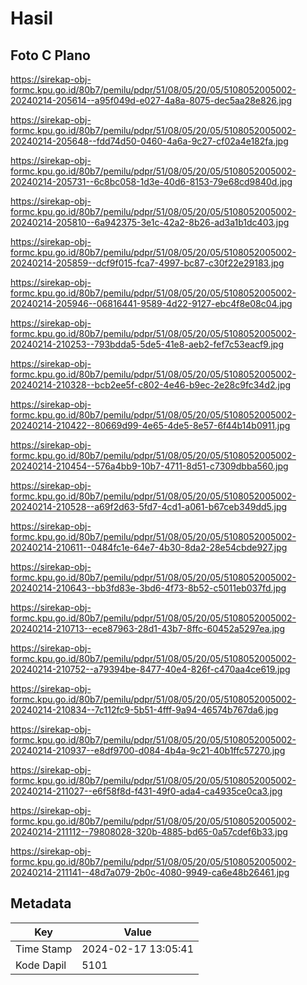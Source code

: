 # Hasil

## Foto C Plano

https://sirekap-obj-formc.kpu.go.id/80b7/pemilu/pdpr/51/08/05/20/05/5108052005002-20240214-205614--a95f049d-e027-4a8a-8075-dec5aa28e826.jpg

https://sirekap-obj-formc.kpu.go.id/80b7/pemilu/pdpr/51/08/05/20/05/5108052005002-20240214-205648--fdd74d50-0460-4a6a-9c27-cf02a4e182fa.jpg

https://sirekap-obj-formc.kpu.go.id/80b7/pemilu/pdpr/51/08/05/20/05/5108052005002-20240214-205731--6c8bc058-1d3e-40d6-8153-79e68cd9840d.jpg

https://sirekap-obj-formc.kpu.go.id/80b7/pemilu/pdpr/51/08/05/20/05/5108052005002-20240214-205810--6a942375-3e1c-42a2-8b26-ad3a1b1dc403.jpg

https://sirekap-obj-formc.kpu.go.id/80b7/pemilu/pdpr/51/08/05/20/05/5108052005002-20240214-205859--dcf9f015-fca7-4997-bc87-c30f22e29183.jpg

https://sirekap-obj-formc.kpu.go.id/80b7/pemilu/pdpr/51/08/05/20/05/5108052005002-20240214-205946--06816441-9589-4d22-9127-ebc4f8e08c04.jpg

https://sirekap-obj-formc.kpu.go.id/80b7/pemilu/pdpr/51/08/05/20/05/5108052005002-20240214-210253--793bdda5-5de5-41e8-aeb2-fef7c53eacf9.jpg

https://sirekap-obj-formc.kpu.go.id/80b7/pemilu/pdpr/51/08/05/20/05/5108052005002-20240214-210328--bcb2ee5f-c802-4e46-b9ec-2e28c9fc34d2.jpg

https://sirekap-obj-formc.kpu.go.id/80b7/pemilu/pdpr/51/08/05/20/05/5108052005002-20240214-210422--80669d99-4e65-4de5-8e57-6f44b14b0911.jpg

https://sirekap-obj-formc.kpu.go.id/80b7/pemilu/pdpr/51/08/05/20/05/5108052005002-20240214-210454--576a4bb9-10b7-4711-8d51-c7309dbba560.jpg

https://sirekap-obj-formc.kpu.go.id/80b7/pemilu/pdpr/51/08/05/20/05/5108052005002-20240214-210528--a69f2d63-5fd7-4cd1-a061-b67ceb349dd5.jpg

https://sirekap-obj-formc.kpu.go.id/80b7/pemilu/pdpr/51/08/05/20/05/5108052005002-20240214-210611--0484fc1e-64e7-4b30-8da2-28e54cbde927.jpg

https://sirekap-obj-formc.kpu.go.id/80b7/pemilu/pdpr/51/08/05/20/05/5108052005002-20240214-210643--bb3fd83e-3bd6-4f73-8b52-c5011eb037fd.jpg

https://sirekap-obj-formc.kpu.go.id/80b7/pemilu/pdpr/51/08/05/20/05/5108052005002-20240214-210713--ece87963-28d1-43b7-8ffc-60452a5297ea.jpg

https://sirekap-obj-formc.kpu.go.id/80b7/pemilu/pdpr/51/08/05/20/05/5108052005002-20240214-210752--a79394be-8477-40e4-826f-c470aa4ce619.jpg

https://sirekap-obj-formc.kpu.go.id/80b7/pemilu/pdpr/51/08/05/20/05/5108052005002-20240214-210834--7c112fc9-5b51-4fff-9a94-46574b767da6.jpg

https://sirekap-obj-formc.kpu.go.id/80b7/pemilu/pdpr/51/08/05/20/05/5108052005002-20240214-210937--e8df9700-d084-4b4a-9c21-40b1ffc57270.jpg

https://sirekap-obj-formc.kpu.go.id/80b7/pemilu/pdpr/51/08/05/20/05/5108052005002-20240214-211027--e6f58f8d-f431-49f0-ada4-ca4935ce0ca3.jpg

https://sirekap-obj-formc.kpu.go.id/80b7/pemilu/pdpr/51/08/05/20/05/5108052005002-20240214-211112--79808028-320b-4885-bd65-0a57cdef6b33.jpg

https://sirekap-obj-formc.kpu.go.id/80b7/pemilu/pdpr/51/08/05/20/05/5108052005002-20240214-211141--48d7a079-2b0c-4080-9949-ca6e48b26461.jpg


## Metadata

| Key        | Value               |
| ---------- | ------------------- |
| Time Stamp | 2024-02-17 13:05:41 |
| Kode Dapil | 5101                |




